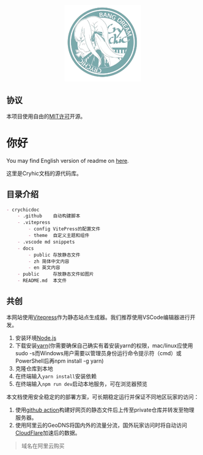 
<div align="center"><img height="200" src="/docs/public/logo.png" width="200"/></div>

## 协议

本项目使用自由的[MIT许可](LICENSE)开源。

# 你好

You may find English version of readme on [here](/READMEEN.md).

这里是Cryhic文档的源代码库。

## 目录介绍

```markdown
- crychicdoc
    - .github    自动构建脚本
    - .vitepress
        - config VitePress的配置文件
        - theme  自定义主题和组件
    - .vscode md snippets
    - docs
        - public 存放静态文件
        - zh 简体中文内容
        - en 英文内容
    - public     存放静态文件如图片
    - README.md  本文件
```

## 共创

本网站使用[Vitepress](https://vitepress.dev/)作为静态站点生成器。我们推荐使用VSCode编辑器进行开发。

1. 安装环境[Node.js](https://nodejs.org/zh-cn/download/prebuilt-installer)
2. 下载安装[yarn](https://classic.yarnpkg.com/lang/en/docs/install/#windows-stable)(你需要确保自己确实有着安装yarn的权限，mac/linux应使用sudo -s而Windows用户需要以管理员身份运行命令提示符（cmd）或 PowerShell后再npm install -g yarn)
3. 克隆仓库到本地
4. 在终端输入`yarn install`安装依赖
5. 在终端输入`npm run dev`启动本地服务，可在浏览器预览


本文档使用安全稳定的的部署方案，可长期稳定运行并保证不同地区玩家的访问：
1. 使用[github action](.github/workflows/build.yaml)构建好网页的静态文件后上传至private仓库并转发至物理服务器。
2. 使用阿里云的GeoDNS将国内外的流量分流，国外玩家访问时将自动访问[CloudFlare](https://cloudflare.com/)加速后的数据。

> 域名在阿里云购买

